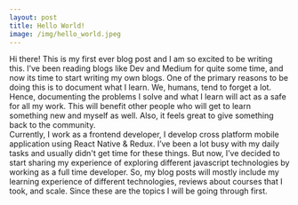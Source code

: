 ```yaml
---
layout: post
title: Hello World!
image: /img/hello_world.jpeg
---
```


Hi there! This is my first ever blog post and I am so excited to be writing this. I’ve been reading blogs like Dev and Medium for quite some time, and now its time to start writing my own blogs. One of the primary reasons to be doing this is to document what I learn.
We, humans, tend to forget a lot. Hence, documenting the problems I solve and what I learn will act as a safe for all my work. This will benefit other people who will get to learn something new and myself as well. Also, it feels great to give something back to the community.\
Currently, I work as a frontend developer, I develop cross platform mobile application using React Native & Redux. I’ve been a lot busy with my daily tasks and usually didn't get time for these things. But now, I’ve decided to start sharing my experience of exploring different javascript technologies by working as a full time developer. So, my blog posts will mostly include my learning experience of different technologies, reviews about courses that I took, and scale. Since these are the topics I will be going through first.


